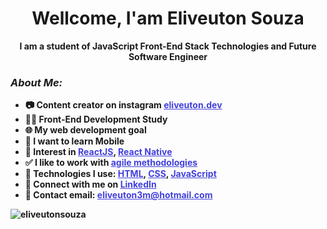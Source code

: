 

<h1 align="center"> Wellcome, I'am Eliveuton Souza</h1>
<p align="center"> <strong>I am a student of JavaScript Front-End Stack Technologies and Future Software Engineer<strong><p>

  <h3 align="left"><strong><i>About Me:</i></strong></h3>
<ul>
<li>📷 Content creator on instagram <a style="color: #4240DC" href="https://www.instagram.com/eliveuton.dev/">eliveuton.dev</a></li>
<li>👨‍💻 Front-End Development Study</li>
<li>🌐 My web development goal</li>
<li>📲 I want to learn Mobile</li>
<li>💜 Interest in <a style="color: #4240DC" href="https://pt-br.reactjs.org/">ReactJS</a>, <a style="color: #4240DC" href="https://reactnative.dev/">React Native</a></li>
<li>✅ I like to work with <a style="color: #4240DC" href="http://www.desenvolvimentoagil.com.br/">agile methodologies</a></li>
<li>🎇 Technologies I use: <a style="color: #4240DC" href="https://developer.mozilla.org/pt-BR/docs/Web/HTML">HTML</a>, <a style="color: #4240DC" href="https://developer.mozilla.org/pt-BR/docs/Web/CSS">CSS</a>, <a style="color: #4240DC" href="https://developer.mozilla.org/pt-BR/docs/Learn/JavaScript">JavaScript</a></li>
  <li>👋 Connect with me on <a style="color: #4240DC" href="https://developer.mozilla.org/pt-BR/docs/Web/HTML">LinkedIn</a></li>
  <li>📧 Contact email: <a style="color: #4240DC" href="mailto:eliveuton3m@hotmail.com">eliveuton3m@hotmail.com</a></li>
  </ul>

<p>

<img src="https://github-readme-stats.vercel.app/api?username=eliveutonsouza&show_icons=true" alt="eliveutonsouza"/> 
</p>

